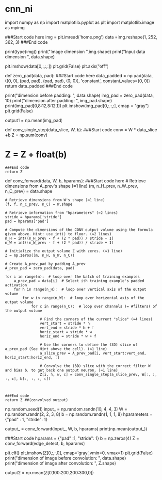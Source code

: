 # cnn_ni

import numpy as np
import matplotlib.pyplot as plt
import matplotlib.image as mpimg 	

###Start code here
img = plt.imread('home.png')
data =img.reshape(1, 252, 362, 3)
###End code

print(type(img))
print("Image dimension ",img.shape)
print("Input data dimension ", data.shape)    


plt.imshow(data[0,:,:,:])
plt.grid(False)
plt.axis("off")


def zero_pad(data, pad):
    ###Start code here
    data_padded =  np.pad(data, ((0, 0), (pad, pad), (pad, pad), (0, 0)), 'constant', constant_values=(0, 0))
    return data_padded
    ###End code
	
	
print("dimension before padding: ", data.shape)
img_pad = zero_pad(data, 10)
print("dimension after padding: ", img_pad.shape)
print(img_pad[0,8:12,8:12,1])
plt.imshow(img_pad[0,:,:,:], cmap = "gray")
plt.grid(False)

output1 = np.mean(img_pad)


def conv_single_step(data_slice, W, b):
    ###Start code
    conv =  W * data_slice +b
    Z = np.sum(conv)
   # Z = Z + float(b)
    ###End code
    return Z
	
	
def conv_forward(data, W, b, hparams):
    ###Start code here
    # Retrieve dimensions from A_prev's shape (≈1 line)
    (m, n_H_prev, n_W_prev, n_C_prev) = data.shape

    # Retrieve dimensions from W's shape (≈1 line)
    (f, f, n_C_prev, n_C) = W.shape

    # Retrieve information from "hparameters" (≈2 lines)
    stride = hparams['stride']
    pad = hparams['pad']

    # Compute the dimensions of the CONV output volume using the formula given above. Hint: use int() to floor. (≈2 lines)
    n_H = int((n_H_prev - f + (2 * pad)) / stride + 1)
    n_W = int((n_W_prev - f + (2 * pad)) / stride + 1)

    # Initialize the output volume Z with zeros. (≈1 line)
    Z = np.zeros((m, n_H, n_W, n_C))

    # Create A_prev_pad by padding A_prev
    A_prev_pad = zero_pad(data, pad)

    for i in range(m):  # loop over the batch of training examples
        a_prev_pad = data[i]  # Select ith training example's padded activation
        for h in range(n_H):  # loop over vertical axis of the output volume
            for w in range(n_W):  # loop over horizontal axis of the output volume
                for c in range(n_C):  # loop over channels (= #filters) of the output volume

                    # Find the corners of the current "slice" (≈4 lines)
                    vert_start = stride * h
                    vert_end = stride * h + f
                    horiz_start = stride * w
                    horiz_end = stride * w + f

                    # Use the corners to define the (3D) slice of a_prev_pad (See Hint above the cell). (≈1 line)
                    a_slice_prev = A_prev_pad[i, vert_start:vert_end, horiz_start:horiz_end, :]

                    # Convolve the (3D) slice with the correct filter W and bias b, to get back one output neuron. (≈1 line)
                    Z[i, h, w, c] = conv_single_step(a_slice_prev, W[:, :, :, c], b[:, :, :, c])
    
   

    ###End code
    return Z ##(convolved output)
	
np.random.seed(1)
input_ = np.random.randn(10, 4, 4, 3)
W = np.random.randn(2, 2, 3, 8)
b = np.random.randn(1, 1, 1, 8)
hparameters = {"pad" : 1,
               "stride": 1}

output_ = conv_forward(input_, W, b, hparams)
print(np.mean(output_))


###Start code
hparams = {"pad" :1, "stride": 1}
b = np.zeros(4)
Z = conv_forward(edge_detect, b, hparams)

plt.clf()
plt.imshow(Z[0,:,:,0], cmap='gray',vmin=0, vmax=1)
plt.grid(False)
print("dimension of image before convolution: ", data.shape)
print("dimension of image after convolution: ", Z.shape)

output2 = np.mean(Z[0,100:200,200:300,0])
